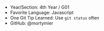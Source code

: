 - Year/Section: 4th Year / G01
- Favorite Language: Javascript
- One Git Tip Learned: Use `git status` often
- GitHub: @mortymier